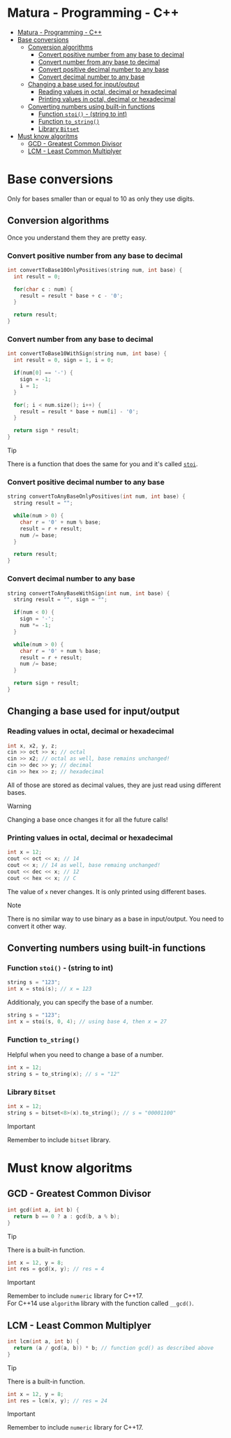 # Matura - Programming - C++

- [Matura - Programming - C++](#matura---programming---c)
- [Base conversions](#base-conversions)
  - [Conversion algorithms](#conversion-algorithms)
    - [Convert positive number from any base to decimal](#convert-positive-number-from-any-base-to-decimal)
    - [Convert number from any base to decimal](#convert-number-from-any-base-to-decimal)
    - [Convert positive decimal number to any base](#convert-positive-decimal-number-to-any-base)
    - [Convert decimal number to any base](#convert-decimal-number-to-any-base)
  - [Changing a base used for input/output](#changing-a-base-used-for-inputoutput)
    - [Reading values in octal, decimal or hexadecimal](#reading-values-in-octal-decimal-or-hexadecimal)
    - [Printing values in octal, decimal or hexadecimal](#printing-values-in-octal-decimal-or-hexadecimal)
  - [Converting numbers using built-in functions](#converting-numbers-using-built-in-functions)
    - [Function `stoi()` - (string to int)](#function-stoi---string-to-int)
    - [Function `to_string()`](#function-to_string)
    - [Library `Bitset`](#library-bitset)
- [Must know algoritms](#must-know-algoritms)
  - [GCD - Greatest Common Divisor](#gcd---greatest-common-divisor)
  - [LCM - Least Common Multiplyer](#lcm---least-common-multiplyer)

# Base conversions

Only for bases smaller than or equal to 10 as only they use digits.

## Conversion algorithms

Once you understand them they are pretty easy.

### Convert positive number from any base to decimal

```cpp
int convertToBase10OnlyPositives(string num, int base) {
  int result = 0;

  for(char c : num) {
    result = result * base + c - '0';
  }

  return result;
}
```

### Convert number from any base to decimal

```cpp
int convertToBase10WithSign(string num, int base) {
  int result = 0, sign = 1, i = 0;

  if(num[0] == '-') {
    sign = -1;
    i = 1;
  }

  for(; i < num.size(); i++) {
    result = result * base + num[i] - '0';
  }

  return sign * result;
}
```

> [!TIP]
> There is a function that does the same for you and it's called [`stoi`](#function-stoi---string-to-int).

### Convert positive decimal number to any base

```cpp
string convertToAnyBaseOnlyPositives(int num, int base) {
  string result = "";

  while(num > 0) {
    char r = '0' + num % base;
    result = r + result;
    num /= base;
  }

  return result;
}
```

### Convert decimal number to any base

```cpp
string convertToAnyBaseWithSign(int num, int base) {
  string result = "", sign = "";

  if(num < 0) {
    sign = '-';
    num *= -1;
  }

  while(num > 0) {
    char r = '0' + num % base;
    result = r + result;
    num /= base;
  }

  return sign + result;
}
```

## Changing a base used for input/output

### Reading values in octal, decimal or hexadecimal

```cpp
int x, x2, y, z;
cin >> oct >> x; // octal
cin >> x2; // octal as well, base remains unchanged!
cin >> dec >> y; // decimal
cin >> hex >> z; // hexadecimal
```

All of those are stored as decimal values, they are just read using different bases.

> [!WARNING]
> Changing a base once changes it for all the future calls!

### Printing values in octal, decimal or hexadecimal

```cpp
int x = 12;
cout << oct << x; // 14
cout << x; // 14 as well, base remaing unchanged!
cout << dec << x; // 12
cout << hex << x; // C
```

The value of `x` never changes. It is only printed using different bases.

> [!NOTE]
> There is no similar way to use binary as a base in input/output. You need to convert it other way.

## Converting numbers using built-in functions

### Function `stoi()` - (string to int)

```cpp
string s = "123";
int x = stoi(s); // x = 123
```

Additionaly, you can specify the base of a number.

```cpp
string s = "123";
int x = stoi(s, 0, 4); // using base 4, then x = 27
```

### Function `to_string()`

Helpful when you need to change a base of a number.

```cpp
int x = 12;
string s = to_string(x); // s = "12"
```

### Library `Bitset`

```cpp
int x = 12;
string s = bitset<8>(x).to_string(); // s = "00001100"
```

> [!IMPORTANT]
> Remember to include `bitset` library.

# Must know algoritms

## GCD - Greatest Common Divisor

```cpp
int gcd(int a, int b) {
  return b == 0 ? a : gcd(b, a % b);
}
```

> [!TIP]
> There is a built-in function.

```cpp
int x = 12, y = 8;
int res = gcd(x, y); // res = 4
```

> [!IMPORTANT]
> Remember to include `numeric` library for C++17.  
> For C++14 use `algorithm` library with the function called `__gcd()`.

## LCM - Least Common Multiplyer

```cpp
int lcm(int a, int b) {
  return (a / gcd(a, b)) * b; // function gcd() as described above
}
```

> [!TIP]
> There is a built-in function.

```cpp
int x = 12, y = 8;
int res = lcm(x, y); // res = 24
```

> [!IMPORTANT]
> Remember to include `numeric` library for C++17.
